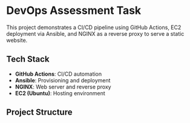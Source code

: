 # DevOps Assessment Task

This project demonstrates a CI/CD pipeline using GitHub Actions, EC2 deployment via Ansible, and NGINX as a reverse proxy to serve a static website.

## Tech Stack

- **GitHub Actions**: CI/CD automation
- **Ansible**: Provisioning and deployment
- **NGINX**: Web server and reverse proxy
- **EC2 (Ubuntu)**: Hosting environment

## Project Structure

